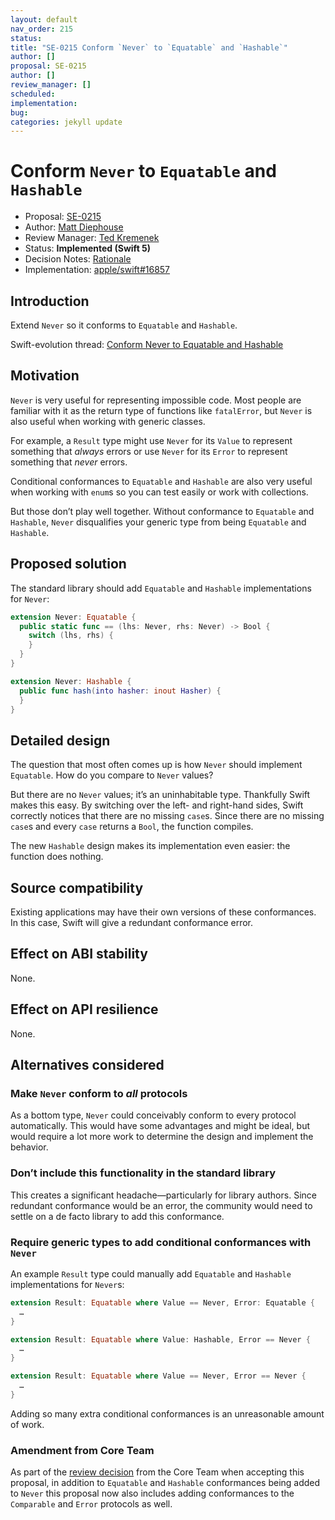 ```yaml
---
layout: default
nav_order: 215
status: 
title: "SE-0215 Conform `Never` to `Equatable` and `Hashable`"
author: []
proposal: SE-0215
author: []
review_manager: []
scheduled: 
implementation: 
bug: 
categories: jekyll update
---
```


# Conform `Never` to `Equatable` and `Hashable`

* Proposal: [SE-0215](0215-conform-never-to-hashable-and-equatable.md)
* Author: [Matt Diephouse](https://github.com/mdiep)
* Review Manager: [Ted Kremenek](https://github.com/tkremenek)
* Status: **Implemented (Swift 5)**
* Decision Notes: [Rationale](https://forums.swift.org/t/se-0215-conform-never-to-equatable-and-hashable/13586/45)
* Implementation: [apple/swift#16857](https://github.com/apple/swift/pull/16857)

## Introduction
Extend `Never` so it conforms to `Equatable` and `Hashable`.

Swift-evolution thread: [Conform Never to Equatable and Hashable](https://forums.swift.org/t/conform-never-to-equatable-and-hashable/12934)

## Motivation
`Never` is very useful for representing impossible code. Most people are familiar with it as the return type of functions like `fatalError`, but `Never` is also useful when working with generic classes.

For example, a `Result` type might use `Never` for its `Value` to represent something that _always_ errors or use `Never` for its `Error` to represent something that _never_ errors.

Conditional conformances to `Equatable` and `Hashable` are also very useful when working with `enum`s so you can test easily or work with collections.

But those don’t play well together. Without conformance to `Equatable` and `Hashable`, `Never` disqualifies your generic type from being `Equatable` and `Hashable`.

## Proposed solution
The standard library should add `Equatable` and `Hashable` implementations for `Never`:

```swift
extension Never: Equatable {
  public static func == (lhs: Never, rhs: Never) -> Bool {
    switch (lhs, rhs) {
    }
  }
}

extension Never: Hashable {
  public func hash(into hasher: inout Hasher) {
  }
}
```

## Detailed design
The question that most often comes up is how `Never` should implement `Equatable`. How do you compare to `Never` values?

But there are no `Never` values; it’s an uninhabitable type. Thankfully Swift makes this easy. By switching over the left- and right-hand sides, Swift correctly notices that there are no missing `case`s. Since there are no missing `case`s and every `case` returns a `Bool`, the function compiles.

The new `Hashable` design makes its implementation even easier: the function does nothing.

## Source compatibility
Existing applications may have their own versions of these conformances. In this case, Swift will give a redundant conformance error.

## Effect on ABI stability
None.

## Effect on API resilience
None.

## Alternatives considered
### Make `Never` conform to _all_ protocols
As a bottom type, `Never` could conceivably conform to every protocol automatically. This would have some advantages and might be ideal, but would require a lot more work to determine the design and implement the behavior.

### Don’t include this functionality in the standard library
This creates a significant headache—particularly for library authors. Since redundant conformance would be an error, the community would need to settle on a de facto library to add this conformance.

### Require generic types to add conditional conformances with `Never`
An example `Result` type could manually add `Equatable` and `Hashable` implementations for `Never`s:

```swift
extension Result: Equatable where Value == Never, Error: Equatable {
  …
}

extension Result: Equatable where Value: Hashable, Error == Never {
  …
}

extension Result: Equatable where Value == Never, Error == Never {
  …
}
```

Adding so many extra conditional conformances is an unreasonable amount of work.

### Amendment from Core Team

As part of the [review decision](https://forums.swift.org/t/se-0215-conform-never-to-equatable-and-hashable/13586/45) from the Core Team
when accepting this proposal, in addition to `Equatable` and `Hashable` conformances being added to `Never` this proposal
now also includes adding conformances to the `Comparable` and `Error` protocols as well.
